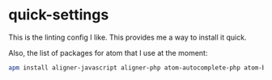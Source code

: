 # quick-settings

This is the linting config I like.
This provides me a way to install it quick.


Also, the list of packages for atom that I use at the moment:
```bash
apm install aligner-javascript aligner-php atom-autocomplete-php atom-beautify atom-material-syntax atom-material-ui atom-yarn autocomplete-cmake autocomplete-javascript autocomplete-json autocomplete-modules autocomplete-paths autocomplete-php autocomplete-sql build build-cmake busy-signal change-case docblockr docker dockerletion editorconfig file-type-icons highlight-selected hyperclick-php ide-php intentions language-cmake language-docker language-javascript-jsx language-javascript-semantic language-rust linter linter-docker linter-eslint linter-gcc linter-golinter linter-jsonlint linter-php linter-rust linter-ui-default lucid-tabs minimap minimap-bookmarks minimap-find-and-replace minimap-git-diff minimap-highlight-selected minimap-linter my-package-dummyu pdf-view php-ide-serenata php-integrator-annotations php-integrator-autocomplete-plus php-integrator-refactoring php-twig pinned-tabs project-manager refactor rustsym 
```

